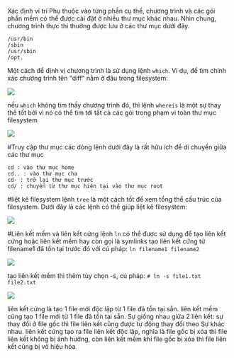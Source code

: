 Xác định ví trí
Phụ thuộc vào từng phần cụ thể, chương trình và các gói phần mềm có thể được cài đặt ở nhiều thư
mục khác nhau. Nhìn chung, chương trình thực thi thường được lưu ở các thư mục dưới đây.
```/bin
/usr/bin
/sbin
/usr/sbin
/opt.
```

Một cách để định vị chương trình là sử dụng lệnh `which`. Ví dụ, để tìm chính xác chương trình
tên "diff" nằm ở đâu trong filesystem:

<img src="https://imgur.com/ehQDu87">

nếu `which` không tìm thấy chương trình đó, thì lệnh `whereis` là một sự thay thế tốt bởi vì
nó có thể tìm tới tất cả các gói trong phạm vi toàn thư mục filesystem

<img src="https://imgur.com/MeAwzBm">

#Truy cập thư mục
các dòng lệnh dưới đây là rất hữu ích để di chuyển giữa các thư mục
```
cd : vào thư mục home
cd.. : vào thư mục cha
cd- : trở lại thư mục trước
cd/ : chuyển từ thư mục hiện tại vào thư mục root
```
#liệt kê filesystem
lệnh `tree` là một cách tốt để xem tổng thể cấu trúc của filesystem. Dưới đây là các lệnh
có thể giúp liệt kê filesystem:

<img src="https://imgur.com/grCL4cR">

#Liên kết mềm và liên kết cứng
lệnh `ln` có thể được sử dụng để tạo liên kết cứng hoặc liên kết mềm hay còn gọi là symlinks
tạo liên kết cứng từ filename1 đã tồn tại trước đó với cú pháp:
`ln filename1 filename2`

<img src="https://imgur.com/uIy6W3r">

tạo liên kết mềm thì thêm tùy chọn -s, cú pháp:
`# ln -s file1.txt file2.txt`

<img src="https://imgur.com/Vz9ajre">

liên kết cứng là tạo 1 file mới độc lập từ 1 file đã tồn tại sẵn.
liên kết mềm cũng tạo 1 file mới từ 1 file đã tồn tại sẵn.
Sự giống nhau giữa 2 liên kết: sự thay đổi ở file gốc thì file liên kết cũng được tự động thay đổi theo
Sự khác nhau. liên kết cứng tạo ra file liên kết độc lập, nghĩa là file gốc bị xóa thì file liên kết
không bị ảnh hưởng, còn liên kết mềm khi file gốc bị xóa thì file liên kết cũng bị vô hiệu hóa

